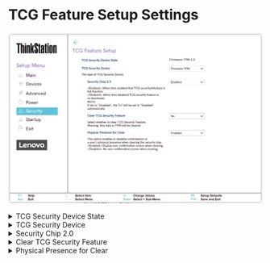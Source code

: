 # TCG Feature Setup Settings #

![](./img/ts_tcgfeaturesetup.png)

<details><summary>TCG Security Device State</summary>

Shows TCG (Trusted Computing Group) Security Device State.

View only.

Possible values: 

1. Discrete TPM 2.0
2. Firmware TPM 2.0

| WMI Setting name | Values | SVP / SMP Req'd | AMD/Intel |
|:---|:---|:---|:---|
|  |  |  | Both |
</details>


<details><summary>TCG Security Device</summary>

Select the type of TCG Security Device:

1. Firmware TPM 
2. **Discrete TPM** – Default.

?> Selecting a different option requires additional confirmation.

!> Before changing the TCG Security Device, all TPM related applications must be disabled, otherwise you may not be able to access your data.

| WMI Setting name | Values | SVP / SMP Req'd | AMD/Intel |
|:---|:---|:---|:---|
|  |  |  | Both |
</details>


<details><summary>Security Chip 2.0</summary>

Whether to enable TCG security feature.

Options:

1. **Enabled** - Default. 
2. Disabled.

!> When set to `Disabled`, then TxT will be set to `Disabled` automatically and `Clear TCG Security Feature` becomes unavailable. 

| WMI Setting name | Values | SVP / SMP Req'd | AMD/Intel |
|:---|:---|:---|:---|
| SecurityChip | Disabled, Enabled | yes | Both |

</details>


<details><summary>Clear TCG Security Feature</summary>

Available only when `Security Chip 2.0` is `Enabled`.<br>

!> If set to `Yes`, any data in TPM will be cleared.

One of two options:

1.  Yes.
2. **No** – Default.

| WMI Setting name | Values | SVP / SMP Req'd | AMD/Intel |
|:---|:---|:---|:---|
|  |  |  | Both |
</details>


<details><summary>Physical Presence for Clear</summary>

Whether confirmation of a user’s physical presence is needed when clearing the security chip.

?> When `Enabled`, the system will display a user confirmation screen when clearing.

1. **Enabled** – Default.
2. Disabled.

| WMI Setting name | Values | SVP / SMP Req'd | AMD/Intel |
|:---|:---|:---|:---|
| PhysicalPresenceforClear | Disabled, Enabled | yes | Both |
</details>